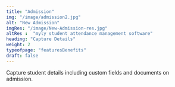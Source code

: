 ```yaml
---
title: "Admission"
img: "/image/admission2.jpg"
alt: "New Admission"
imgRes: "/image/New-Admission-res.jpg" 
altRes :  "myly student attendance management software" 
heading: "Capture Details" 
weight: 2
typeofpage: "featuresBenefits"
draft: false
---
```


Capture student details including custom fields and documents on admission.